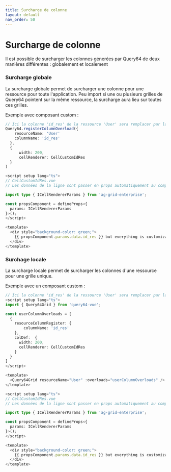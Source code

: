 ```yaml
---
title: Surcharge de colonne
layout: default
nav_order: 50
---
```


# Surcharge de colonne

Il est possible de surcharger les colonnes génerées par Query64 de deux manières différentes : globalement et localement

### Surcharge globale
La surcharge globale permet de surcharger une colonne pour une ressource pour toute l'application.
Peu import si une ou plusieurs grilles de Query64 pointent sur la même ressource, la surcharge aura lieu sur toutes ces grilles.


Exemple avec composant custom : 
```typescript
// Ici la colonne 'id_res' de la ressource 'User' sera remplacer par la nouvelle définition
Query64.registerColumnOverload({
    resourceName: 'User'
    columnName: 'id_res'
  },
  {
      width: 200,
      cellRenderer: CellCustomIdRes
  }
)
```

```typescript
<script setup lang="ts">
// CellCustomIdRes.vue
// Les données de la ligne sont passer en props automatiquement au composant de la cellule

import type { ICellRendererParams } from 'ag-grid-enterprise';

const propsComponent = defineProps<{
  params: ICellRendererParams
}>();
</script>

<template>
  <div style="background-color: green;">
    {{ propsComponent.params.data.id_res }} but everything is customizable!
  </div>
</template>
```
### Surchage locale
La surcharge locale permet de surcharger les colonnes d'une ressource pour une grille unique.

Exemple avec un composant custom :
```typescript
// Ici la colonne 'id_res' de la ressource 'User' sera remplacer par la nouvelle définition
<script setup lang="ts">
import { Query64Grid } from 'query64-vue';

const userColumnOverloads = [
  {
    resourceColumnRegister: {
        columnName: 'id_res'
    },
    colDef:  {
      width: 200,
      cellRenderer: CellCustomIdRes
    }
  }
]
</script>

<template>
  <Query64Grid resourceName="User" :overloads="userColumnOverloads" />
</template>
```

```typescript
<script setup lang="ts">
// CellCustomIdRes.vue
// Les données de la ligne sont passer en props automatiquement au composant de la cellule

import type { ICellRendererParams } from 'ag-grid-enterprise';

const propsComponent = defineProps<{
  params: ICellRendererParams
}>();
</script>

<template>
  <div style="background-color: green;">
    {{ propsComponent.params.data.id_res }} but everything is customizable!
  </div>
</template>
```
